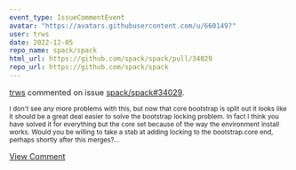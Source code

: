 ```yaml
---
event_type: IssueCommentEvent
avatar: "https://avatars.githubusercontent.com/u/660149?"
user: trws
date: 2022-12-05
repo_name: spack/spack
html_url: https://github.com/spack/spack/pull/34029
repo_url: https://github.com/spack/spack
---
```


<a href='https://github.com/trws' target='_blank'>trws</a> commented on issue <a href='https://github.com/spack/spack/pull/34029' target='_blank'>spack/spack#34029</a>.

<small>I don't see any more problems with this, but now that core bootstrap is split out it looks like it should be a great deal easier to solve the bootstrap locking problem.  In fact I think you have solved it for everything but the core set because of the way the environment install works.  Would you be willing to take a stab at adding locking to the bootstrap.core end, perhaps shortly after this merges?...</small>

<a href='https://github.com/spack/spack/pull/34029' target='_blank'>View Comment</a>